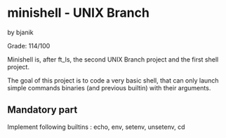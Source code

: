 # minishell - UNIX Branch

by bjanik

Grade: 114/100

Minishell is, after ft_ls, the second UNIX Branch project and the first shell project.

The goal of this project is to code a very basic shell, that can only launch simple commands binaries (and previous builtin) with their arguments.

## Mandatory part
Implement following builtins : echo, env, setenv, unsetenv, cd




        
        
